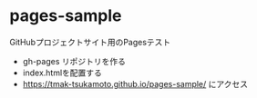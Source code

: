 # pages-sample
GitHubプロジェクトサイト用のPagesテスト

* gh-pages リポジトリを作る
* index.htmlを配置する
* https://tmak-tsukamoto.github.io/pages-sample/ にアクセス

